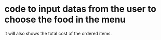 # code to input datas from the user to choose the food in the menu
it will also shows the total cost of the ordered items.
